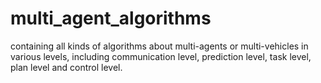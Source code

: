 # multi_agent_algorithms
containing all kinds of algorithms about multi-agents or multi-vehicles in various levels, including communication level, prediction level, task level, plan level and control level.
